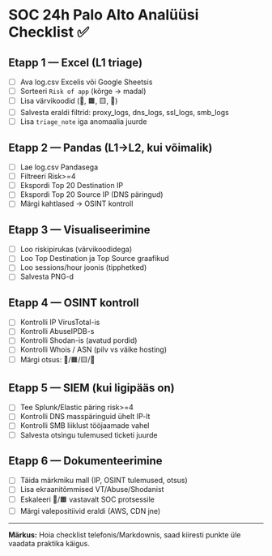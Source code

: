 # SOC 24h Palo Alto Analüüsi Checklist ✅

## Etapp 1 — Excel (L1 triage)
- [ ] Ava log.csv Excelis või Google Sheetsis
- [ ] Sorteeri `Risk of app` (kõrge -> madal)
- [ ] Lisa värvikoodid (🔴, 🟧, 🟨, 🔵)
- [ ] Salvesta eraldi filtrid: proxy_logs, dns_logs, ssl_logs, smb_logs
- [ ] Lisa `triage_note` iga anomaalia juurde

## Etapp 2 — Pandas (L1→L2, kui võimalik)
- [ ] Lae log.csv Pandasega
- [ ] Filtreeri Risk>=4
- [ ] Ekspordi Top 20 Destination IP
- [ ] Ekspordi Top 20 Source IP (DNS päringud)
- [ ] Märgi kahtlased → OSINT kontroll

## Etapp 3 — Visualiseerimine
- [ ] Loo riskipirukas (värvikoodidega)
- [ ] Loo Top Destination ja Top Source graafikud
- [ ] Loo sessions/hour joonis (tipphetked)
- [ ] Salvesta PNG-d

## Etapp 4 — OSINT kontroll
- [ ] Kontrolli IP VirusTotal-is
- [ ] Kontrolli AbuseIPDB-s
- [ ] Kontrolli Shodan-is (avatud pordid)
- [ ] Kontrolli Whois / ASN (pilv vs väike hosting)
- [ ] Märgi otsus: 🔴/🟧/🟨/🔵

## Etapp 5 — SIEM (kui ligipääs on)
- [ ] Tee Splunk/Elastic päring risk>=4
- [ ] Kontrolli DNS masspäringuid ühelt IP-lt
- [ ] Kontrolli SMB liiklust tööjaamade vahel
- [ ] Salvesta otsingu tulemused ticketi juurde

## Etapp 6 — Dokumenteerimine
- [ ] Täida märkmiku mall (IP, OSINT tulemused, otsus)
- [ ] Lisa ekraanitõmmised VT/Abuse/Shodanist
- [ ] Eskaleeri 🔴/🟧 vastavalt SOC protsessile
- [ ] Märgi valepositiivid eraldi (AWS, CDN jne)

---
**Märkus:** Hoia checklist telefonis/Markdownis, saad kiiresti punkte üle vaadata praktika käigus.

